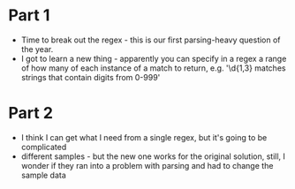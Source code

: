 # Part 1
* Time to break out the regex - this is our first parsing-heavy question of the year.
* I got to learn a new thing - apparently you can specify in a regex a range of how many of each instance of a match to return, e.g. '\d{1,3} matches strings that contain digits from 0-999'

# Part 2
* I think I can get what I need from a single regex, but it's going to be complicated
* different samples - but the new one works for the original solution, still, I wonder if they ran into a problem with parsing and had to change the sample data